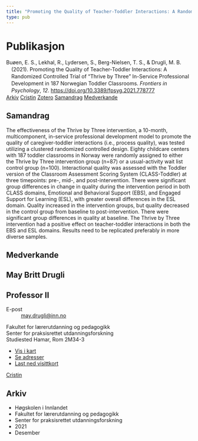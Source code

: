 ```yaml
---
title: "Promoting the Quality of Teacher-Toddler Interactions: A Randomized Controlled Trial of “Thrive by Three” In-Service Professional Development in 187 Norwegian Toddler Classrooms"
type: pub
---
```

<h1>Publikasjon</h1>
<article id="csl-bib-container-3MIK8T4J" class="csl-bib-container">
  <div class="csl-bib-body" style="line-height: 1.35; padding-left: 1em; text-indent:-1em;">
  <div class="csl-entry">Bu&#xF8;en, E. S., Lekhal, R., Lydersen, S., Berg-Nielsen, T. S., &amp; Drugli, M. B. (2021). Promoting the Quality of Teacher-Toddler Interactions: A Randomized Controlled Trial of &#x201C;Thrive by Three&#x201D; In-Service Professional Development in 187 Norwegian Toddler Classrooms. <i>Frontiers in Psychology</i>, <i>12</i>. <a href="https://doi.org/10.3389/fpsyg.2021.778777">https://doi.org/10.3389/fpsyg.2021.778777</a></div>
</div>
  <div class="csl-bib-buttons">
    <a href="#taxonomy-article-3MIK8T4J" class="csl-bib-button">Arkiv</a>
    <a href="https://app.cristin.no/results/show.jsf?id=1967606" alt="Cristin URL" class="csl-bib-button">Cristin</a>
    <a href="http://zotero.org/groups/5022929/items/3MIK8T4J" alt="Zotero URL" class="csl-bib-button">Zotero</a>
    <a href="#abstract-article-3MIK8T4J" class="csl-bib-button">Samandrag</a>
    <a href="#contributors-article-3MIK8T4J" class="csl-bib-button">Medverkande</a>
  </div>
  <div id="csl-bib-meta-container-3MIK8T4J"></div>
</article>
<div id="csl-bib-meta-3MIK8T4J" class="csl-bib-meta">
  <article id="abstract-article-3MIK8T4J" class="abstract-article">
    <h1>Samandrag</h1>
    The effectiveness of the Thrive by Three intervention, a 10-month, multicomponent, in-service professional development model to promote the quality of caregiver-toddler interactions (i.e., process quality), was tested utilizing a clustered randomized controlled design. Eighty childcare centers with 187 toddler classrooms in Norway were randomly assigned to either the Thrive by Three intervention group (n=87) or a usual-activity wait list control group (n=100). Interactional quality was assessed with the Toddler version of the Classroom Assessment Scoring System (CLASS-Toddler) at three timepoints: pre-, mid-, and post-intervention. There were significant group differences in change in quality during the intervention period in both CLASS domains, Emotional and Behavioral Support (EBS), and Engaged Support for Learning (ESL), with greater overall differences in the ESL domain. Quality increased in the intervention groups, but quality decreased in the control group from baseline to post-intervention. There were significant group differences in quality at baseline. The Thrive by Three intervention had a positive effect on teacher-toddler interactions in both the EBS and ESL domains. Results need to be replicated preferably in more diverse samples.
  </article>
  <article id="contributors-article-3MIK8T4J" class="contributors-article">
    <h1>Medverkande</h1>
    <div class="personas">
<div class="vrtx-hinn-person-card">
<div class="photo">
<i class="lar la-user-circle missing-person"></i>
</div>
<div class="info">
<hgroup><h1>May Britt Drugli</h1>
<h2>Professor II</h2>
</hgroup><dl>
<dt>E-post</dt>
<dd>
<a href="mailto:may.drugli@inn.no">may.drugli@inn.no</a>
</dd>
</dl>
<p>
Fakultet for lærerutdanning og pedagogikk<br>
Senter for praksisrettet utdanningsforskning<br>
Studiested Hamar,
Rom 2M34-3
</p>
<ul class="vrtx-hinn-links">
<li><a href="https://www.google.com/maps?q=60.79582,11.07304">Vis i kart</a></li>
<li><a href="https://www.inn.no/finn-en-ansatt/may-drugli.html#vrtx-hinn-addresses">Se adresser</a></li>
<li><a href="https://www.inn.no/finn-en-ansatt/may-drugli.html?vrtx=vcf">Last ned visittkort</a></li>
</ul>
</div>
</div>
<a href="https://app.cristin.no/persons/show.jsf?id=29493" alt="Cristin URL" class="personas-cristin">Cristin</a>
</div>
  </article>
  <article id="taxonomy-article-3MIK8T4J" class="taxonomy-article">
    <h1>Arkiv</h1>
    <ul>
      <li>Høgskolen i Innlandet</li>
      <li>Fakultet for lærerutdanning og pedagogikk</li>
      <li>Senter for praksisrettet utdanningsforskning</li>
      <li>2021</li>
      <li>Desember</li>
    </ul>
  </article>
</div>
